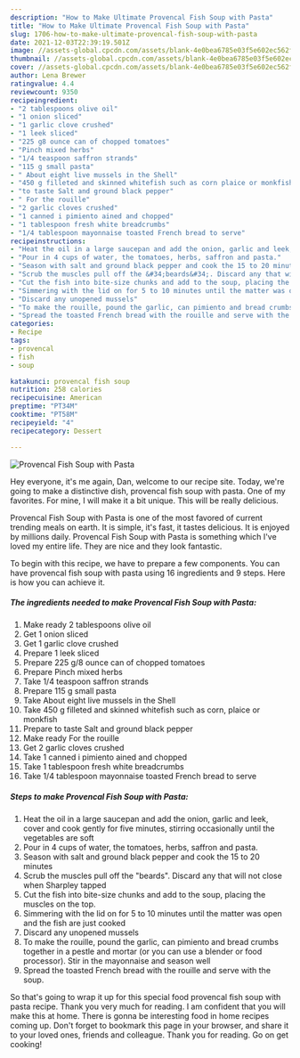 ```yaml
---
description: "How to Make Ultimate Provencal Fish Soup with Pasta"
title: "How to Make Ultimate Provencal Fish Soup with Pasta"
slug: 1706-how-to-make-ultimate-provencal-fish-soup-with-pasta
date: 2021-12-03T22:39:19.501Z
image: //assets-global.cpcdn.com/assets/blank-4e0bea6785e03f5e602ec562f230caae08da540cada707380b4fe1bbebba43da.png
thumbnail: //assets-global.cpcdn.com/assets/blank-4e0bea6785e03f5e602ec562f230caae08da540cada707380b4fe1bbebba43da.png
cover: //assets-global.cpcdn.com/assets/blank-4e0bea6785e03f5e602ec562f230caae08da540cada707380b4fe1bbebba43da.png
author: Lena Brewer
ratingvalue: 4.4
reviewcount: 9350
recipeingredient:
- "2 tablespoons olive oil"
- "1 onion sliced"
- "1 garlic clove crushed"
- "1 leek sliced"
- "225 g8 ounce can of chopped tomatoes"
- "Pinch mixed herbs"
- "1/4 teaspoon saffron strands"
- "115 g small pasta"
- " About eight live mussels in the Shell"
- "450 g filleted and skinned whitefish such as corn plaice or monkfish"
- "to taste Salt and ground black pepper"
- " For the rouille"
- "2 garlic cloves crushed"
- "1 canned i pimiento ained and chopped"
- "1 tablespoon fresh white breadcrumbs"
- "1/4 tablespoon mayonnaise toasted French bread to serve"
recipeinstructions:
- "Heat the oil in a large saucepan and add the onion, garlic and leek, cover and cook gently for five minutes, stirring occasionally until the vegetables are soft"
- "Pour in 4 cups of water, the tomatoes, herbs, saffron and pasta."
- "Season with salt and ground black pepper and cook the 15 to 20 minutes"
- "Scrub the muscles pull off the &#34;beards&#34;. Discard any that will not close when Sharpley tapped"
- "Cut the fish into bite-size chunks and add to the soup, placing the muscles on the top."
- "Simmering with the lid on for 5 to 10 minutes until the matter was open and the fish are just cooked"
- "Discard any unopened mussels"
- "To make the rouille, pound the garlic, can pimiento and bread crumbs together in a pestle and mortar (or you can use a blender or food processor). Stir in the mayonnaise and season well"
- "Spread the toasted French bread with the rouille and serve with the soup."
categories:
- Recipe
tags:
- provencal
- fish
- soup

katakunci: provencal fish soup 
nutrition: 258 calories
recipecuisine: American
preptime: "PT34M"
cooktime: "PT58M"
recipeyield: "4"
recipecategory: Dessert

---
```



![Provencal Fish Soup with Pasta](//assets-global.cpcdn.com/assets/blank-4e0bea6785e03f5e602ec562f230caae08da540cada707380b4fe1bbebba43da.png)

Hey everyone, it's me again, Dan, welcome to our recipe site. Today, we're going to make a distinctive dish, provencal fish soup with pasta. One of my favorites. For mine, I will make it a bit unique. This will be really delicious.

Provencal Fish Soup with Pasta is one of the most favored of current trending meals on earth. It is simple, it's fast, it tastes delicious. It is enjoyed by millions daily. Provencal Fish Soup with Pasta is something which I've loved my entire life. They are nice and they look fantastic.




To begin with this recipe, we have to prepare a few components. You can have provencal fish soup with pasta using 16 ingredients and 9 steps. Here is how you can achieve it.

<!--inarticleads1-->

##### The ingredients needed to make Provencal Fish Soup with Pasta:

1. Make ready 2 tablespoons olive oil
1. Get 1 onion sliced
1. Get 1 garlic clove crushed
1. Prepare 1 leek sliced
1. Prepare 225 g/8 ounce can of chopped tomatoes
1. Prepare Pinch mixed herbs
1. Take 1/4 teaspoon saffron strands
1. Prepare 115 g small pasta
1. Take  About eight live mussels in the Shell
1. Take 450 g filleted and skinned whitefish such as corn, plaice or monkfish
1. Prepare to taste Salt and ground black pepper
1. Make ready  For the rouille
1. Get 2 garlic cloves crushed
1. Take 1 canned i pimiento ained and chopped
1. Take 1 tablespoon fresh white breadcrumbs
1. Take 1/4 tablespoon mayonnaise toasted French bread to serve




<!--inarticleads2-->

##### Steps to make Provencal Fish Soup with Pasta:

1. Heat the oil in a large saucepan and add the onion, garlic and leek, cover and cook gently for five minutes, stirring occasionally until the vegetables are soft
1. Pour in 4 cups of water, the tomatoes, herbs, saffron and pasta.
1. Season with salt and ground black pepper and cook the 15 to 20 minutes
1. Scrub the muscles pull off the &#34;beards&#34;. Discard any that will not close when Sharpley tapped
1. Cut the fish into bite-size chunks and add to the soup, placing the muscles on the top.
1. Simmering with the lid on for 5 to 10 minutes until the matter was open and the fish are just cooked
1. Discard any unopened mussels
1. To make the rouille, pound the garlic, can pimiento and bread crumbs together in a pestle and mortar (or you can use a blender or food processor). Stir in the mayonnaise and season well
1. Spread the toasted French bread with the rouille and serve with the soup.




So that's going to wrap it up for this special food provencal fish soup with pasta recipe. Thank you very much for reading. I am confident that you will make this at home. There is gonna be interesting food in home recipes coming up. Don't forget to bookmark this page in your browser, and share it to your loved ones, friends and colleague. Thank you for reading. Go on get cooking!
